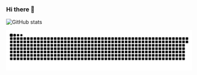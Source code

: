 ### Hi there 👋


![GitHub stats](https://github-readme-stats.vercel.app/api?username=lkx000)



![](https://raw.githubusercontent.com/lkx000/lkx000/output/github-contribution-grid-snake.svg)


